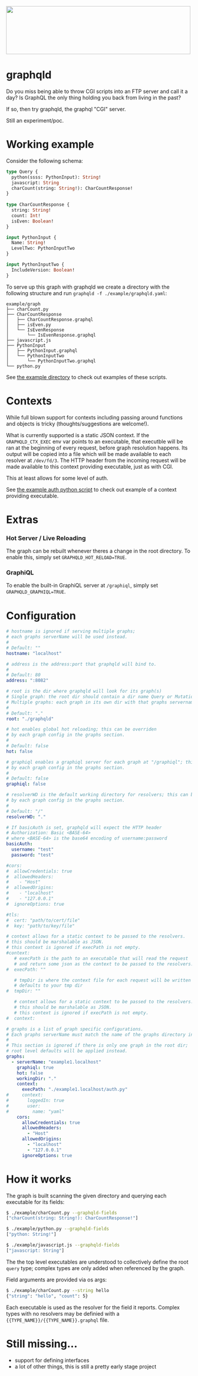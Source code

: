<img src="https://raw.githubusercontent.com/raphaelreyna/graphqld/master/logo/graphqld.png" width="500" height="130">


# graphqld
Do you miss being able to throw CGI scripts into an FTP server and call it a day?
Is GraphQL the only thing holding you back from living in the past?

If so, then try graphqld, the graphql "CGI" server.

Still an experiment/poc.

# Working example
Consider the following schema:
```graphql
type Query {
  python(ssss: PythonInput): String!
  javascript: String
  charCount(string: String!): CharCountResponse!
}
 
type CharCountResponse {
  string: String!
  count: Int!
  isEven: Boolean!
}

input PythonInput {
  Name: String!
  LevelTwo: PythonInputTwo
}

input PythonInputTwo {
  IncludeVersion: Boolean!
}
 ```
To serve up this graph with graphqld we create a directory with the following structure and run `graphqld -f ./example/graphqld.yaml`:
```
example/graph
├── charCount.py
├── CharCountResponse
│   ├── CharCountResponse.graphql
│   ├── isEven.py
│   └── IsEvenResponse
│       └── IsEvenResponse.graphql
├── javascript.js
├── PythonInput
│   ├── PythonInput.graphql
│   └── PythonInputTwo
│       └── PythonInputTwo.graphql
└── python.py
```

See [the example directory](https://github.com/raphaelreyna/graphqld/tree/master/example/graph) to check out examples of these scripts.


# Contexts
While full blown support for contexts including passing around functions and objects is tricky (thoughts/suggestions are welcome!).


What is currently supported is a static JSON context.
If the `GRAPHQLD_CTX_EXEC` env var points to an executable, that executble will be ran at the beginning of every request, before graph resolution happens. Its output will be copied into a file which will be made available to each resolver at `/dev/fd/3`. The HTTP header from the incoming request will be made available to this context providing executable, just as with CGI.


This at least allows for some level of auth.


See [the example auth python script](https://github.com/raphaelreyna/graphqld/tree/master/example/auth.py) to check out example of a context providing executable.

# Extras
### Hot Server / Live Reloading
The graph can be rebuilt whenever theres a change in the root directory.
To enable this, simply set `GRAPHQLD_HOT_RELOAD=TRUE`.

### GraphiQL
To enable the built-in GraphiQL server at `/graphiql`, simply set `GRAPHQLD_GRAPHIQL=TRUE`.

# Configuration
```yaml
# hostname is ignored if serving multiple graphs;
# each graphs serverName will be used instead.
#
# Default: ""
hostname: "localhost"

# address is the address:port that graphqld will bind to.
#
# Default: 80
address: ":8082"

# root is the dir where graphqld will look for its graph(s)
# Single graph: the root dir should contain a dir name Query or Mutation or both
# Multiple graphs: each graph in its own dir with that graphs servername / hostname as the dir name.
#
# Default: "."
root: "./graphqld"

# hot enables global hot reloading; this can be overriden 
# by each graph config in the graphs section.
#
# Default: false
hot: false

# graphiql enables a graphiql server for each graph at "/graphiql"; this can be overriden
# by each graph config in the graphs section.
#
# Default: false
graphiql: false

# resolverWD is the default working directory for resolvers; this can be overriden
# by each graph config in the graphs section.
#
# Default: "/"
resolverWD: "."

# If basicAuth is set, graphqld will expect the HTTP header
# Authorization: Basic <BASE-64>
# where <BASE-64> is the base64 encoding of username:password
basicAuth:
  username: "test"
  password: "test"

#cors:
#  allowCredentials: true
#  allowedHeaders:
#    - "Host"
#  allowedOrigins:
#    - "localhost"
#    - "127.0.0.1"
#  ignoreOptions: true

#tls:
#  cert: "path/to/cert/file"
#  key: "path/to/key/file"

# context allows for a static context to be passed to the resolvers.
# this should be marshalable as JSON.
# this context is ignored if execPath is not empty.
#context:
   # execPath is the path to an executable that will read the request
   # and return some json as the context to be passed to the resolvers.
#  execPath: ""

   # tmpDir is where the context file for each request will be written to
   # defaults to your tmp dir
#  tmpDir: ""

   # context allows for a static context to be passed to the resolvers.
   # this should be marshalable as JSON.
   # this context is ignored if execPath is not empty.
#  context:

# graphs is a list of graph specific configurations.
# Each graphs serverName must match the name of the graphs directory in the root dir.
#
# This section is ignored if there is only one graph in the root dir; 
# root level defaults will be applied instead.
graphs:
  - serverName: "example1.localhost"
    graphiql: true
    hot: false
    workingDir: "."
    context:
      execPath: "./example1.localhost/auth.py"
#     context:
#       loggedIn: true
#       user:
#         name: "yaml"
    cors:
      allowCredentials: true
      allowedHeaders:
        - "Host"
      allowedOrigins:
        - "localhost"
        - "127.0.0.1"
      ignoreOptions: true

```

# How it works
The graph is built scanning the given directory and querying each executable for its fields:
```bash
$ ./example/charCount.py --graphqld-fields 
["charCount(string: String!): CharCountResponse!"]

$ ./example/python.py --graphqld-fields
["python: String!"]

$ ./example/javascript.js --graphqld-fields
["javascript: String"]
```
The the top level executables are understood to collectively define the root `query` type; complex types are only added when referenced by the graph.

Field arguments are provided via os args:
```bash
$ ./example/charCount.py --string hello
{"string": "hello", "count": 5}
```

Each executable is used as the resolver for the field it reports.
Complex types with no resolvers may be definied with a `{{TYPE_NAME}}/{{TYPE_NAME}}.graphql` file.

# Still missing...
- support for defining interfaces
- a lot of other things, this is still a pretty early stage project
